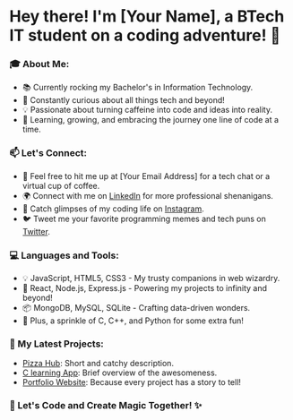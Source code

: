 # Hey there! I'm [Your Name], a BTech IT student on a coding adventure! 🚀

### 🎓 About Me:
- 📚 Currently rocking my Bachelor's in Information Technology.
- 🧠 Constantly curious about all things tech and beyond!
- 💡 Passionate about turning caffeine into code and ideas into reality.
- 🌱 Learning, growing, and embracing the journey one line of code at a time.

### 📫 Let's Connect:
- 📧 Feel free to hit me up at [Your Email Address] for a tech chat or a virtual cup of coffee.
- 🌍 Connect with me on [LinkedIn](link_to_your_linkedin) for more professional shenanigans.
- 📸 Catch glimpses of my coding life on [Instagram]([link_to_your_instagram](https://www.instagram.com/yash_medhane_04/?igsh=MXJlbnZ6cXlseXNqZw%3D%3D)).
- 🐦 Tweet me your favorite programming memes and tech puns on [Twitter](link_to_your_twitter).

### 💻 Languages and Tools:
- 💡 JavaScript, HTML5, CSS3 - My trusty companions in web wizardry.
- 🚀 React, Node.js, Express.js - Powering my projects to infinity and beyond!
- 📦 MongoDB, MySQL, SQLite - Crafting data-driven wonders.
- 🌈 Plus, a sprinkle of C, C++, and Python for some extra fun!

### 🚀 My Latest Projects:
- [Pizza Hub](link_to_project_1): Short and catchy description.
- [C learning App](link_to_project_2): Brief overview of the awesomeness.
- [Portfolio Website](link_to_project_3): Because every project has a story to tell!



### 🎉 Let's Code and Create Magic Together! ✨

